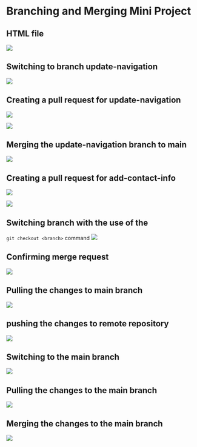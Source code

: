 # Branching and Merging Mini Project

## HTML file
![](./img/9.png)

## Switching to branch update-navigation
![](./img/01.png)

## Creating a pull request for update-navigation
![](./img/02.png)

![](./img/03.png)

## Merging the update-navigation branch to main
![](./img/04.png)

## Creating a pull request for add-contact-info
![](./img/05.png)

![](./img/06.png)

## Switching branch with the use of the 
`git checkout <branch>`
command
![](./img/07.png)

## Confirming merge request
![](./img/08.png)

## Pulling the changes to main branch
![](./img/11.png)

## pushing the changes to remote repository
![](./img/12.png)

## Switching to the main branch
![](./img/14.png)

## Pulling the changes to the main branch
![](./img/13.png)

## Merging the changes to the main branch
![](./img/15.png)
